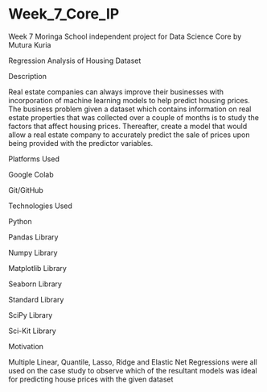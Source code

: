 # Week_7_Core_IP
Week 7 Moringa School independent project for Data Science Core by Mutura Kuria


Regression Analysis of Housing Dataset

Description

Real estate companies can always improve their businesses with incorporation of machine learning models to help predict housing prices. The business problem given a dataset which contains information on real estate properties that was collected over a couple of months is to study the factors that affect housing prices. Thereafter, create a model that would allow a real estate company to accurately predict the sale of prices upon being provided with the predictor variables.

Platforms Used

Google Colab

Git/GitHub

Technologies Used

Python

Pandas Library

Numpy Library

Matplotlib Library

Seaborn Library

Standard Library

SciPy Library

Sci-Kit Library

Motivation

Multiple Linear, Quantile, Lasso, Ridge and Elastic Net Regressions were all used on the case study to observe which of the resultant models was ideal for predicting house prices with the given dataset
